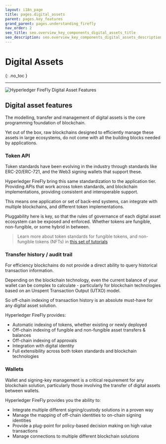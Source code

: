 ```yaml
---
layout: i18n_page
title: pages.digital_assets
parent: pages.key_features
grand_parent: pages.understanding_firefly
nav_order: 2
seo_title: seo.overview_key_components_digital_assets_title
seo_description: seo.overview_key_components_digital_assets_description
---
```


# Digital Assets
{: .no_toc }

---

![Hyperledger FireFly Digital Asset Features](../../images/firefly_functionality_overview_digital_assets.png)

## Digital asset features

The modelling, transfer and management of digital assets is the core programming
foundation of blockchain.

Yet out of the box, raw blockchains designed to efficiently manage these assets
in large ecosystems, do not come with all the building blocks needed by applications.

### Token API

Token standards have been evolving in the industry through standards
like ERC-20/ERC-721, and the Web3 signing wallets that support these.

Hyperledger FireFly bring this same standardization to the application tier.
Providing APIs that work across token standards, and blockchain implementations,
providing consistent and interoperable support.

This means one application or set of back-end systems, can integrate with multiple
blockchains, and different token implementations.

Pluggability here is key, so that the rules of governance of each digital
asset ecosystem can be exposed and enforced. Whether tokens are fungible,
non-fungible, or some hybrid in between.

> Learn more about token standards for fungible tokens, and non-fungible
> tokens (NFTs) in [this set of tutorials](../../tutorials/tokens/)

### Transfer history / audit trail

For efficiency blockchains do not provide a direct ability to
query historical transaction information.

Depending on the blockchain technology, even the current balance of your
wallet can be complex to calculate - particularly for blockchain
technologies based on an Unspent Transaction Output (UTXO) model.

So off-chain indexing of transaction history is an absolute must-have
for any digital asset solution.

Hyperledger FireFly provides:

- Automatic indexing of tokens, whether existing or newly deployed
- Off-chain indexing of fungible and non-fungible asset transfers & balances
- Off-chain indexing of approvals
- Integration with digital identity
- Full extensibility across both token standards and blockchain technologies

### Wallets

Wallet and signing-key management is a critical requirement for any
blockchain solution, particularly those involving the transfer
of digital assets between wallets.

Hyperledger FireFly provides you the ability to:

- Integrate multiple different signing/custody solutions in a proven way
- Manage the mapping of off-chain identities to on-chain signing identities
- Provide a plug-point for policy-based decision making on high value transactions
- Manage connections to multiple different blockchain solutions
